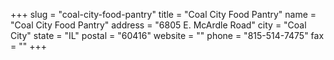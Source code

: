 +++
slug = "coal-city-food-pantry"
title = "Coal City Food Pantry"
name = "Coal City Food Pantry"
address = "6805 E. McArdle Road"
city = "Coal City"
state = "IL"
postal = "60416"
website = ""
phone = "815-514-7475"
fax = ""
+++
